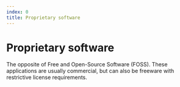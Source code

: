 ```yaml
---
index: 0
title: Proprietary software
---
```

# Proprietary software

The opposite of Free and Open-Source Software (FOSS). These applications are usually commercial, but can also be freeware with restrictive license requirements.